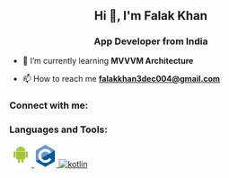 <h1 align="center"  <img src="https://www.google.com/url?sa=i&url=https%3A%2F%2Fblog.google%2Fproducts%2Fandroid%2Fevolving-android-brand%2F&psig=AOvVaw0QP1N6WUHxYGJQfwoVL3wh&ust=1731351269556000&source=images&cd=vfe&opi=89978449&ved=0CBQQjRxqFwoTCPDk3p240okDFQAAAAAdAAAAABAQ" alt="Description of Image" width="500" height="300">
<h2 align="center">Hi 👋, I'm Falak Khan</h2>
<h3 align="center">App Developer from India</h3>

- 🌱 I’m currently learning **MVVVM Architecture**

- 📫 How to reach me **falakkhan3dec004@gmail.com**

<h3 align="left">Connect with me:</h3>
<p align="left">
</p>

<h3 align="left">Languages and Tools:</h3>
<p align="left"> <a href="https://developer.android.com" target="_blank" rel="noreferrer"> <img src="https://raw.githubusercontent.com/devicons/devicon/master/icons/android/android-original-wordmark.svg" alt="android" width="40" height="40"/> </a> <a href="https://www.cprogramming.com/" target="_blank" rel="noreferrer"> <img src="https://raw.githubusercontent.com/devicons/devicon/master/icons/c/c-original.svg" alt="c" width="40" height="40"/> </a> <a href="https://kotlinlang.org" target="_blank" rel="noreferrer"> <img src="https://www.vectorlogo.zone/logos/kotlinlang/kotlinlang-icon.svg" alt="kotlin" width="40" height="40"/> </a> </p>
